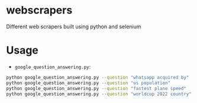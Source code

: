 # webscrapers
Different web scrapers built using python and selenium

# Usage

* `google_question_answering.py`: 
```bash
python google_question_answering.py --question "whatsapp acquired by"
python google_question_answering.py --question "us population"
python google_question_answering.py --question "fastest plane speed"
python google_question_answering.py --question "worldcup 2022 country" "amazon ticker cost" "github acquired by"
```
